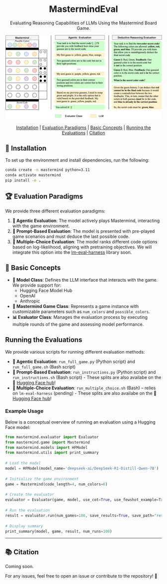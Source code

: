 <div align="center">

# MastermindEval

Evaluating Reasoning Capabilities of LLMs Using the Mastermind Board Game.

![Game Overview](mastermind.png)

[Installation](#🚀-installation) | [Evaluation Paradigms](#🏆-evaluation-paradigms) | [Basic Concepts](#🔑-basic-concepts) | [Running the Evaluations](#running-the-evaluations) |
[Citation](#📚-citation)

</div>

## 🚀 Installation 

To set up the environment and install dependencies, run the following:

```bash
conda create -n mastermind python=3.11
conda activate mastermind
pip install -e .
```

## 🏆 Evaluation Paradigms

We provide three different evaluation paradigms:

1. **🤖 Agentic Evaluation**: The model actively plays Mastermind, interacting with the game environment.
2. **📝 Prompt-Based Evaluation**: The model is presented with pre-played game scenarios and must deduce the last possible code.
3. **🎯 Multiple-Choice Evaluation**: The model ranks different code options based on log-likelihood, aligning with pretraining objectives. We will integrate this option into the [lm-eval-harness](https://github.com/EleutherAI/lm-evaluation-harness) library soon.

## 🔑 Basic Concepts

- **🧩 Model Class**: Defines the LLM interface that interacts with the game. We provide support for:
  - Hugging Face Model Hub
  - OpenAI
  - Anthropic
- **🎲 Mastermind Game Class**: Represents a game instance with customizable parameters such as `num_colors` and `possible_colors`.
- **📊 Evaluator Class**: Manages the evaluation process by executing multiple rounds of the game and assessing model performance.

## Running the Evaluations

We provide various scripts for running different evaluation methods:

- **🤖 Agentic Evaluation**: `run_full_game.py` (Python script) and `run_full_game.sh` (Bash script)
- **📝 Prompt-Based Evaluation**: `run_instructions.py` (Python script) and `run_instructions.sh` (Bash script) - These splits are also availabe on the 🤗 [Hugging Face hub](https://huggingface.co/collections/flair/mastermindeval-67cb01daedbee142edd594ea)!
- **🎯 Multiple-Choice Evaluation**: `run_multiple_choice.sh` (Bash) – relies on `lm-eval-harness` (pending) - These splits are also availabe on the 🤗 [Hugging Face hub](https://huggingface.co/collections/flair/mastermindeval-67cb01daedbee142edd594ea)!

### Example Usage

Below is a conceptual overview of running an evaluation using a Hugging Face model:

```python
from mastermind.evaluator import Evaluator
from mastermind.game import Mastermind
from mastermind.models import HFModel
from mastermind.utils import print_summary

# Load the model
model = HFModel(model_name='deepseek-ai/DeepSeek-R1-Distill-Qwen-7B')

# Initialize the game environment
game = Mastermind(code_length=4, num_colors=6)

# Create the evaluator
evaluator = Evaluator(game, model, use_cot=True, use_fewshot_example=True)

# Run the evaluation
result = evaluator.run(num_games=100, save_results=True, save_path="results", compute_progress=True)

# Display summary
print_summary(model, game, result, num_runs=100)
```

---

## 📚 Citation

Coming soon.

For any issues, feel free to open an issue or contribute to the repository! 🚀
